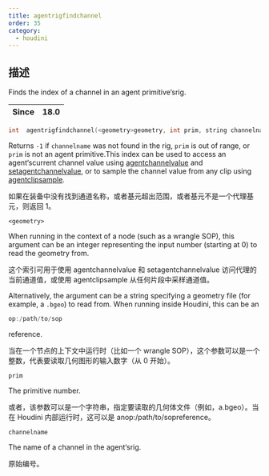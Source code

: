 ```yaml
---
title: agentrigfindchannel
order: 35
category:
  - houdini
---
```

    
## 描述

Finds the index of a channel in an agent primitive‘srig.

| Since | 18.0 |
| ----- | ---- |

```c
int  agentrigfindchannel(<geometry>geometry, int prim, string channelname)
```

Returns `-1` if `channelname` was not found in the rig, `prim` is out of
range, or `prim` is not an agent primitive.This index can be used to access an
agent‘scurrent channel value using
[agentchannelvalue](agentchannelvalue.html "Returns the current value of an
agent primitive‘schannel.") and
[setagentchannelvalue](setagentchannelvalue.html "Overrides the value of an
agent primitive‘schannel."), or to sample the channel value from any clip
using [agentclipsample](agentclipsample.html "Samples a channel of an
agent‘sclip at a specific time.").

如果在装备中没有找到通道名称，或者基元超出范围，或者基元不是一个代理基元，则返回 1。

`<geometry>`

When running in the context of a node (such as a wrangle SOP), this argument
can be an integer representing the input number (starting at 0) to read the
geometry from.

这个索引可用于使用 agentchannelvalue 和 setagentchannelvalue 访问代理的当前通道值，或使用 agentclipsample 从任何片段中采样通道值。

Alternatively, the argument can be a string specifying a geometry file (for
example, a `.bgeo`) to read from. When running inside Houdini, this can be an

```c
op:/path/to/sop
```

reference.

当在一个节点的上下文中运行时（比如一个 wrangle SOP），这个参数可以是一个整数，代表要读取几何图形的输入数字（从 0 开始）。

`prim`

The primitive number.

或者，该参数可以是一个字符串，指定要读取的几何体文件（例如，a.bgeo）。当在 Houdini 内部运行时，这可以是 anop:/path/to/sopreference。

`channelname`

The name of a channel in the agent‘srig.

原始编号。
